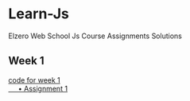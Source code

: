 # Learn-Js
Elzero Web School Js Course Assignments Solutions
## Week 1
[code for week 1](https://github.com/HalemoGPA/Learn-Js/tree/main/Week1)  
  [     • Assignment 1](https://github.com/HalemoGPA/Learn-Js/tree/main/Week1/assignment%201)
